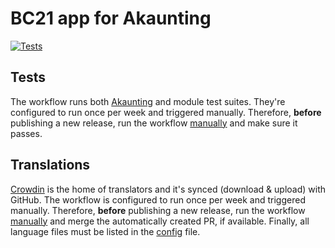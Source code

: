 ﻿# BC21 app for Akaunting

[![Tests](https://github.com/akaunting/module-bc21/workflows/Tests/badge.svg?label=tests)](https://github.com/akaunting/module-bc21/actions)

## Tests

The workflow runs both [Akaunting](https://github.com/akaunting/akaunting/tree/master/tests) and module test suites. They're configured to run once per week and triggered manually. Therefore, **before** publishing a new release, run the workflow [manually](https://github.com/akaunting/module-bc21/actions?query=workflow%3ATests) and make sure it passes.

## Translations

[Crowdin](https://crowdin.com/project/akaunting-apps) is the home of translators and it's synced (download & upload) with GitHub. The workflow is configured to run once per week and triggered manually. Therefore, **before** publishing a new release, run the workflow [manually](https://github.com/akaunting/module-bc21/actions?query=workflow%3ATranslations) and merge the automatically created PR, if available. Finally, all language files must be listed in the [config](https://github.com/akaunting/module-bc21/blob/master/crowdin.yml) file.
